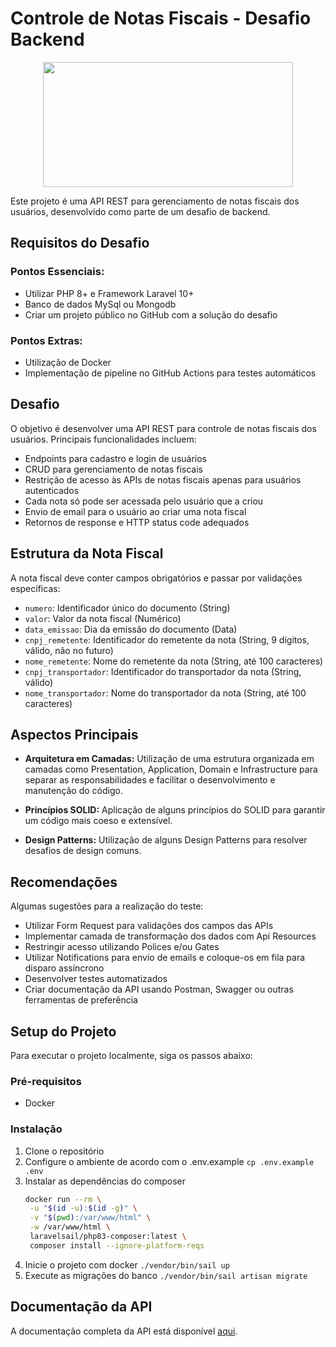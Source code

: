 # Controle de Notas Fiscais - Desafio Backend
<p align="center">
  <img src="https://www.azapfy.com.br/wp-content/uploads/2020/07/logo_Prancheta-1-1536x1022.png" width="400" height="200">
</p>
Este projeto é uma API REST para gerenciamento de notas fiscais dos usuários, desenvolvido como parte de um desafio de backend.

## Requisitos do Desafio

### Pontos Essenciais:
- Utilizar PHP 8+ e Framework Laravel 10+
- Banco de dados MySql ou Mongodb
- Criar um projeto público no GitHub com a solução do desafio

### Pontos Extras:
- Utilização de Docker
- Implementação de pipeline no GitHub Actions para testes automáticos

## Desafio

O objetivo é desenvolver uma API REST para controle de notas fiscais dos usuários. Principais funcionalidades incluem:

- Endpoints para cadastro e login de usuários
- CRUD para gerenciamento de notas fiscais
- Restrição de acesso às APIs de notas fiscais apenas para usuários autenticados
- Cada nota só pode ser acessada pelo usuário que a criou
- Envio de email para o usuário ao criar uma nota fiscal
- Retornos de response e HTTP status code adequados

## Estrutura da Nota Fiscal

A nota fiscal deve conter campos obrigatórios e passar por validações específicas:

- `numero`: Identificador único do documento (String)
- `valor`: Valor da nota fiscal (Numérico)
- `data_emissao`: Dia da emissão do documento (Data)
- `cnpj_remetente`: Identificador do remetente da nota (String, 9 dígitos, válido, não no futuro)
- `nome_remetente`: Nome do remetente da nota (String, até 100 caracteres)
- `cnpj_transportador`: Identificador do transportador da nota (String, válido)
- `nome_transportador`: Nome do transportador da nota (String, até 100 caracteres)

## Aspectos Principais

- **Arquitetura em Camadas:** Utilização de uma estrutura organizada em camadas como Presentation, Application, Domain e Infrastructure para separar as responsabilidades e facilitar o desenvolvimento e manutenção do código.

- **Princípios SOLID:** Aplicação de alguns princípios do SOLID para garantir um código mais coeso e extensível.

- **Design Patterns:** Utilização de alguns Design Patterns para resolver desafios de design comuns.

## Recomendações

Algumas sugestões para a realização do teste:

- Utilizar Form Request para validações dos campos das APIs
- Implementar camada de transformação dos dados com Api Resources
- Restringir acesso utilizando Polices e/ou Gates
- Utilizar Notifications para envio de emails e coloque-os em fila para disparo assíncrono
- Desenvolver testes automatizados
- Criar documentação da API usando Postman, Swagger ou outras ferramentas de preferência

## Setup do Projeto

Para executar o projeto localmente, siga os passos abaixo:

### Pré-requisitos
- Docker

### Instalação

1. Clone o repositório
2. Configure o ambiente de acordo com o .env.example `cp .env.example .env`
4. Instalar as dependências do composer
   ```bash
   docker run --rm \
    -u "$(id -u):$(id -g)" \
    -v "$(pwd):/var/www/html" \
    -w /var/www/html \
    laravelsail/php83-composer:latest \
    composer install --ignore-platform-reqs
    ```
5. Inicie o projeto com docker `./vendor/bin/sail up`
3. Execute as migrações do banco `./vendor/bin/sail artisan migrate`

## Documentação da API

A documentação completa da API está disponível [aqui](https://documenter.getpostman.com/view/15021592/2s9Ykoc1UX#ae7f71af-f45b-4200-b331-a46497b4f1b5).

